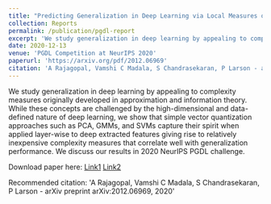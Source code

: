 ```yaml
---
title: "Predicting Generalization in Deep Learning via Local Measures of Distortion"
collection: Reports
permalink: /publication/pgdl-report
excerpt: 'We study generalization in deep learning by appealing to complexity measures originally developed in approximation and information theory.'
date: 2020-12-13
venue: 'PGDL Competition at NeurIPS 2020'
paperurl: 'https://arxiv.org/pdf/2012.06969'
citation: 'A Rajagopal, Vamshi C Madala, S Chandrasekaran, P Larson - arXiv preprint arXiv:2012.06969, 2020'
---
```

We study generalization in deep learning by appealing to complexity measures originally developed in approximation and information theory. While these concepts are challenged by the high-dimensional and data-defined nature of deep learning, we show that simple vector quantization approaches such as PCA, GMMs, and SVMs capture their spirit when applied layer-wise to deep extracted features giving rise to relatively inexpensive complexity measures that correlate well with generalization performance. We discuss our results in 2020 NeurIPS PGDL challenge.

Download paper here: [Link1](https://arxiv.org/pdf/2012.06969) [Link2](https://sites.google.com/view/pgdl2020/resources?authuser=0)

Recommended citation: 'A Rajagopal, Vamshi C Madala, S Chandrasekaran, P Larson - arXiv preprint arXiv:2012.06969, 2020'

